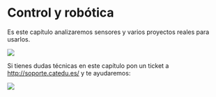 
# Control y robótica


Es este capítulo analizaremos sensores y varios proyectos reales para usarlos.

![](img/Captura_de_pantalla_2015-05-07_a_las_17.04.46.png)

Si tienes dudas técnicas en este capítulo pon un ticket a http://soporte.catedu.es/ y te ayudaremos:


![](http://aularagon.catedu.es/materialesaularagon2013/Arduino-codigo/travoltin.gif)

